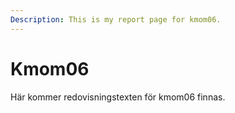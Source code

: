 ```yaml
---
Description: This is my report page for kmom06.
---
```


Kmom06
==========================

Här kommer redovisningstexten för kmom06 finnas.